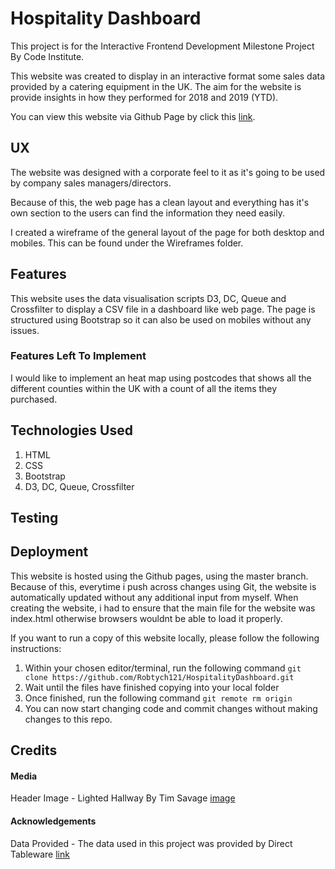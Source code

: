 # Hospitality Dashboard
This project is for the Interactive Frontend Development Milestone Project By Code Institute.

This website was created to display in an interactive format some sales data provided by a catering equipment in the UK. The aim for the website is provide insights in how they performed for 2018 and 2019 (YTD).

You can view this website via Github Page by click this [link](https://robtych121.github.io/HospitalityDashboard/).
 
## UX
The website was designed with a corporate feel to it as it's going to be used by company sales managers/directors.

Because of this, the web page has a clean layout and everything has it's own section to the users can find the information they need easily.

I created a wireframe of the general layout of the page for both desktop and mobiles. This can be found under the Wireframes folder.

## Features
This website uses the data visualisation scripts D3, DC, Queue and Crossfilter to display a CSV file in a dashboard like web page. The page is structured using Bootstrap so it can also be used on mobiles without any issues.

### Features Left To Implement
I would like to implement an heat map using postcodes that shows all the different counties within the UK with a count of all the items they purchased.

## Technologies Used
1. HTML
2. CSS
3. Bootstrap
4. D3, DC, Queue, Crossfilter

## Testing


## Deployment
This website is hosted using the Github pages, using the master branch. Because of this, everytime i push across changes using Git, the website is automatically updated without any additional input from myself. When creating the website, i had to ensure that the main file for the website was index.html otherwise browsers wouldnt be able to load it properly.

If you want to run a copy of this website locally, please follow the following instructions:
1. Within your chosen editor/terminal, run the following command `git clone https://github.com/Robtych121/HospitalityDashboard.git`
2. Wait until the files have finished copying into your local folder
3. Once finished, run the following command `git remote rm origin`
4. You can now start changing code and commit changes without making changes to this repo.

## Credits

#### Media
Header Image - Lighted Hallway By Tim Savage [image](https://www.pexels.com/photo/architecture-carpet-chandeliers-design-573552/)

#### Acknowledgements
Data Provided - The data used in this project was provided by Direct Tableware [link](https://www.directtableware.com)
